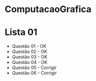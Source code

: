# ComputacaoGrafica

# Lista 01

* Questão 01 - OK
* Questão 02 - OK
* Questão 03 - OK
* Questão 04 - OK
* Questão 05 - Corrigir
* Questão 06 - Corrigir
